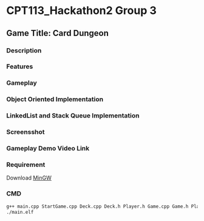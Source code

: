 # CPT113_Hackathon2 Group 3

## Game Title: Card Dungeon

### Description

### Features

### Gameplay

### Object Oriented Implementation

### LinkedList and Stack Queue Implementation

### Screensshot

### Gameplay Demo Video Link

### Requirement
Download [MinGW](https://sourceforge.net/projects/mingw/files/)
### CMD
```bash
g++ main.cpp StartGame.cpp Deck.cpp Deck.h Player.h Game.cpp Game.h Player.cpp Monster.h Monster.cpp LinkedList.h Stack.h -o main.elf
./main.elf
```
